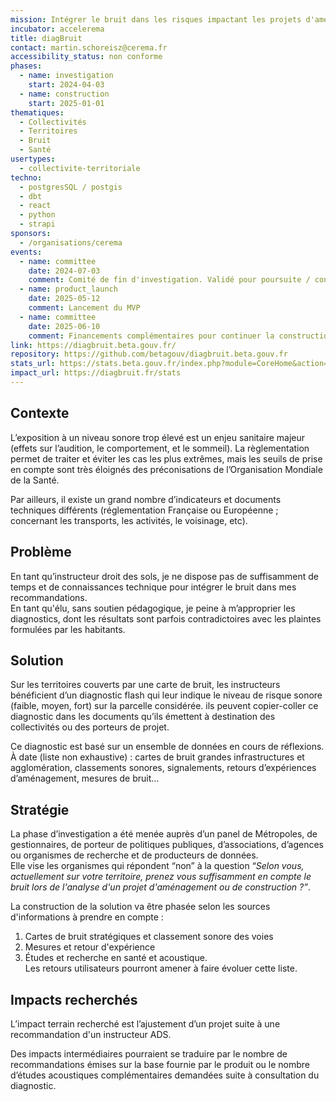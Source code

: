 ```yaml
---
mission: Intégrer le bruit dans les risques impactant les projets d'aménagement
incubator: accelerema
title: diagBruit
contact: martin.schoreisz@cerema.fr
accessibility_status: non conforme
phases:
  - name: investigation
    start: 2024-04-03
  - name: construction
    start: 2025-01-01
thematiques:
  - Collectivités
  - Territoires
  - Bruit
  - Santé
usertypes:
  - collectivite-territoriale
techno:
  - postgresSQL / postgis
  - dbt
  - react
  - python
  - strapi
sponsors:
  - /organisations/cerema
events:
  - name: committee
    date: 2024-07-03
    comment: Comité de fin d'investigation. Validé pour poursuite / construction MVP
  - name: product_launch
    date: 2025-05-12
    comment: Lancement du MVP
  - name: committee
    date: 2025-06-10
    comment: Financements complémentaires pour continuer la construction jusqu'en Janvier 2026
link: https://diagbruit.beta.gouv.fr/
repository: https://github.com/betagouv/diagbruit.beta.gouv.fr
stats_url: https://stats.beta.gouv.fr/index.php?module=CoreHome&action=index&idSite=212&period=day&date=yesterday#?period=day&date=yesterday&category=Dashboard_Dashboard&subcategory=1
impact_url: https://diagbruit.fr/stats
---
```

## Contexte

L’exposition à un niveau sonore trop élevé est un enjeu sanitaire majeur (effets sur l’audition, le comportement, et le sommeil). La règlementation permet de traiter et éviter les cas les plus extrêmes, mais les seuils de prise en compte sont très éloignés des préconisations de l’Organisation Mondiale de la Santé.   

Par ailleurs, il existe un grand nombre d’indicateurs et documents techniques différents (réglementation Française ou Européenne ; concernant les transports, les activités, le voisinage, etc).

## Problème

En tant qu’instructeur droit des sols, je ne dispose pas de suffisamment de temps et de connaissances technique pour intégrer le bruit dans mes recommandations.  
En tant qu'élu, sans soutien pédagogique, je peine à m’approprier les diagnostics, dont les résultats sont parfois contradictoires avec les plaintes formulées par les habitants.

## Solution

Sur les territoires couverts par une carte de bruit, les instructeurs bénéficient d’un diagnostic flash qui leur indique le niveau de risque sonore (faible, moyen, fort) sur la parcelle considérée. ils peuvent copier-coller ce diagnostic dans les documents qu’ils émettent à destination des collectivités ou des porteurs de projet.  

Ce diagnostic est basé sur un ensemble de données en cours de réflexions. À date (liste non exhaustive) : cartes de bruit grandes infrastructures et agglomération, classements sonores, signalements, retours d’expériences d’aménagement, mesures de bruit… 

## Stratégie

La phase d’investigation a été menée auprès d’un panel de Métropoles, de gestionnaires, de porteur de politiques publiques, d’associations, d’agences ou organismes de recherche et de producteurs de données.  
Elle vise les organismes qui répondent “non” à la question “*Selon vous, actuellement sur votre territoire, prenez vous suffisamment en compte le bruit lors de l'analyse d'un projet d'aménagement ou de construction ?”*.  

La construction de la solution va être phasée selon les sources d'informations à prendre en compte : 
1. Cartes de bruit stratégiques et classement sonore des voies
2. Mesures et retour d'expérience
3. Études et recherche en santé et acoustique.  
Les retours utilisateurs pourront amener à faire évoluer cette liste.

## Impacts recherchés

L’impact terrain recherché est l’ajustement d’un projet suite à une recommandation d'un instructeur ADS.

Des impacts intermédiaires pourraient se traduire par le nombre de recommandations émises sur la base fournie par le produit ou le nombre d’études acoustiques complémentaires demandées suite à consultation du diagnostic.